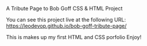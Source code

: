 A Tribute Page to Bob Goff CSS & HTML Project

You can see this project live at the following URL:
https://leodevop.github.io/bob-goff-tribute-page/

This is makes up my first  HTML and CSS porfolio Enjoy!
